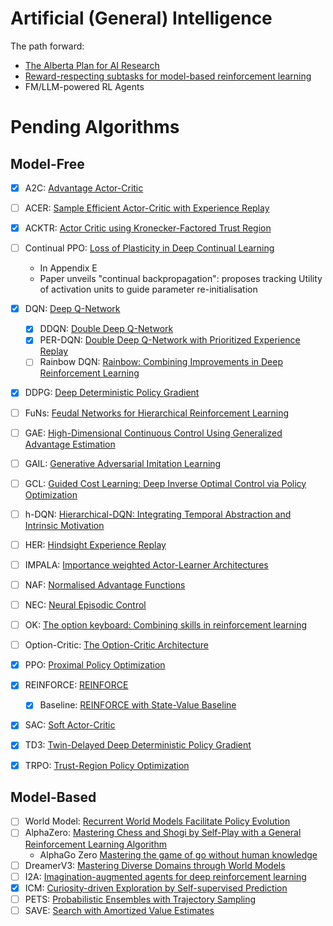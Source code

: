 # Artificial (General) Intelligence
The path forward:
  - [The Alberta Plan for AI Research](https://arxiv.org/pdf/2208.11173.pdf)
  - [Reward-respecting subtasks for model-based reinforcement learning](https://www.sciencedirect.com/science/article/pii/S0004370223001479#br0380)
  - FM/LLM-powered RL Agents

# Pending Algorithms

## Model-Free

- [x] A2C: [Advantage Actor-Critic](unrl/algos/actor_critic.py)
- [ ] ACER: [Sample Efficient Actor-Critic with Experience Replay](https://arxiv.org/pdf/1611.01224.pdf)
- [x] ACKTR: [Actor Critic using Kronecker-Factored Trust Region](https://arxiv.org/abs/1708.05144)
- [ ] Continual PPO: [Loss of Plasticity in Deep Continual Learning](https://arxiv.org/pdf/2306.13812.pdf)
  - In Appendix E
  - Paper unveils "continual backpropagation": proposes tracking Utility of activation units to guide parameter re-initialisation
- [x] DQN: [Deep Q-Network](unrl/algos/dqn.py)
  - [x] DDQN: [Double Deep Q-Network](unrl/algos/dqn.py)
  - [x] PER-DQN: [Double Deep Q-Network with Prioritized Experience Replay](unrl/algos/dqn.py)
  - [ ] Rainbow DQN: [Rainbow: Combining Improvements in Deep Reinforcement Learning](https://arxiv.org/pdf/1710.02298)
- [x] DDPG: [Deep Deterministic Policy Gradient](unrl/algos/ddpg.py)
- [ ] FuNs: [Feudal Networks for Hierarchical Reinforcement Learning](http://proceedings.mlr.press/v70/vezhnevets17a.html)
- [ ] GAE: [High-Dimensional Continuous Control Using Generalized Advantage Estimation](https://arxiv.org/abs/1506.02438)
- [ ] GAIL: [Generative Adversarial Imitation Learning](https://arxiv.org/pdf/1606.03476.pdf)
- [ ] GCL: [Guided Cost Learning: Deep Inverse Optimal Control via Policy Optimization](https://proceedings.mlr.press/v48/finn16.html)
- [ ] h-DQN: [Hierarchical-DQN: Integrating Temporal Abstraction and Intrinsic Motivation](https://proceedings.neurips.cc/paper_files/paper/2016/file/f442d33fa06832082290ad8544a8da27-Paper.pdf)
- [ ] HER: [Hindsight Experience Replay](https://arxiv.org/pdf/1707.01495.pdf)
- [ ] IMPALA: [Importance weighted Actor-Learner Architectures](http://proceedings.mlr.press/v80/espeholt18a.html)
- [ ] NAF: [Normalised Advantage Functions](https://arxiv.org/pdf/1603.00748.pdf)
- [ ] NEC: [Neural Episodic Control](https://proceedings.mlr.press/v70/pritzel17a/pritzel17a.pdf)
- [ ] OK: [The option keyboard: Combining skills in reinforcement learning](https://proceedings.neurips.cc/paper_files/paper/2019/hash/251c5ffd6b62cc21c446c963c76cf214-Abstract.html)
- [ ] Option-Critic: [The Option-Critic Architecture](https://ojs.aaai.org/index.php/AAAI/article/view/10916)
- [x] PPO: [Proximal Policy Optimization](unrl/algos/policy_gradient.py)
- [x] REINFORCE: [REINFORCE](unrl/algos/policy_gradient.py)
  - [x] Baseline: [REINFORCE with State-Value Baseline](unrl/algos/policy_gradient.py)
- [x] SAC: [Soft Actor-Critic](unrl/algos/ddpg.py)
- [x] TD3: [Twin-Delayed Deep Deterministic Policy Gradient](unrl/algos/ddpg.py)
- [x] TRPO: [Trust-Region Policy Optimization](unrl/algos/policy_gradient.py)



## Model-Based

- [ ] World Model: [Recurrent World Models Facilitate Policy Evolution](https://proceedings.neurips.cc/paper/2018/hash/2de5d16682c3c35007e4e92982f1a2ba-Abstract.html)
- [ ] AlphaZero: [Mastering Chess and Shogi by Self-Play with a General Reinforcement Learning Algorithm](https://arxiv.org/pdf/1712.01815.pdf)
  - AlphaGo Zero [Mastering the game of go without human knowledge](https://www.nature.com/articles/nature24270)
- [ ] DreamerV3: [Mastering Diverse Domains through World Models](https://arxiv.org/pdf/2301.04104.pdf)
- [ ] I2A: [Imagination-augmented agents for deep reinforcement learning](https://proceedings.neurips.cc/paper/2017/hash/9e82757e9a1c12cb710ad680db11f6f1-Abstract.html)
- [x] ICM: [Curiosity-driven Exploration by Self-supervised Prediction](https://proceedings.mlr.press/v70/pathak17a.html)
- [ ] PETS: [Probabilistic Ensembles with Trajectory Sampling](https://proceedings.neurips.cc/paper_files/paper/2018/hash/3de568f8597b94bda53149c7d7f5958c-Abstract.html)
- [ ] SAVE: [Search with Amortized Value Estimates](https://arxiv.org/abs/1912.02807)
